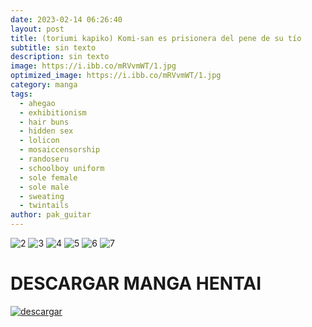 ```yaml
---
date: 2023-02-14 06:26:40
layout: post
title: (toriumi kapiko) Komi-san es prisionera del pene de su tío
subtitle: sin texto
description: sin texto
image: https://i.ibb.co/mRVvmWT/1.jpg
optimized_image: https://i.ibb.co/mRVvmWT/1.jpg
category: manga
tags:
  - ahegao
  - exhibitionism
  - hair buns
  - hidden sex
  - lolicon
  - mosaiccensorship
  - randoseru
  - schoolboy uniform
  - sole female
  - sole male
  - sweating
  - twintails
author: pak_guitar
---
```


<img src="https://i.ibb.co/jgJkxx9/2.jpg" alt="2" border="0">

<img src="https://i.ibb.co/23f04Xv/3.jpg" alt="3" border="0">

<img src="https://i.ibb.co/d6HTJmt/4.jpg" alt="4" border="0">

<img src="https://i.ibb.co/BrdWLtf/5.jpg" alt="5" border="0">

<img src="https://i.ibb.co/zVbDxNz/6.jpg" alt="6" border="0">

<img src="https://i.ibb.co/4TNwRJ4/7.jpg" alt="7" border="0">

# DESCARGAR MANGA HENTAI
<a href="https://mixdrop.gl/f/pk13wregsgwz7zx"><img src="https://i.ibb.co/ph6KsCR/descargar.png" alt="descargar"/></a>



